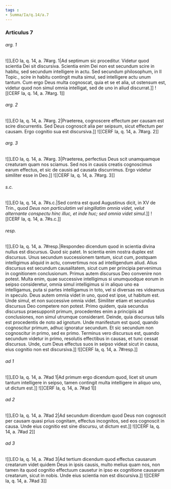 ```yaml
---
tags : 
- Summa/Ia/q.14/a.7
---
```


### Articulus 7

###### arg. 1
![[LEO Ia, q. 14, a. 7#arg. 1|Ad septimum sic proceditur. Videtur quod scientia Dei sit discursiva. Scientia enim Dei non est secundum scire in habitu, sed secundum intelligere in actu. Sed secundum philosophum, in II Topic., scire in habitu contingit multa simul, sed intelligere actu unum tantum. Cum ergo Deus multa cognoscat, quia et se et alia, ut ostensum est, videtur quod non simul omnia intelligat, sed de uno in aliud discurrat.]]
![[CERF Ia, q. 14, a. 7#arg. 1]]

###### arg. 2
![[LEO Ia, q. 14, a. 7#arg. 2|Praeterea, cognoscere effectum per causam est scire discurrentis. Sed Deus cognoscit alia per seipsum, sicut effectum per causam. Ergo cognitio sua est discursiva.]]
![[CERF Ia, q. 14, a. 7#arg. 2]]

###### arg. 3
![[LEO Ia, q. 14, a. 7#arg. 3|Praeterea, perfectius Deus scit unamquamque creaturam quam nos sciamus. Sed nos in causis creatis cognoscimus earum effectus, et sic de causis ad causata discurrimus. Ergo videtur similiter esse in Deo.]]
![[CERF Ia, q. 14, a. 7#arg. 3]]

###### s.c.
![[LEO Ia, q. 14, a. 7#s.c.|Sed contra est quod Augustinus dicit, in XV de Trin., quod *Deus non particulatim vel singillatim omnia videt, velut alternante conspectu hinc illuc, et inde huc; sed omnia videt simul*.]]
![[CERF Ia, q. 14, a. 7#s.c.]]

###### resp.
![[LEO Ia, q. 14, a. 7#resp.|Respondeo dicendum quod in scientia divina nullus est discursus. Quod sic patet. In scientia enim nostra duplex est discursus. Unus secundum successionem tantum, sicut cum, postquam intelligimus aliquid in actu, convertimus nos ad intelligendum aliud. Alius discursus est secundum causalitatem, sicut cum per principia pervenimus in cognitionem conclusionum. Primus autem discursus Deo convenire non potest. Multa enim, quae successive intelligimus si unumquodque eorum in seipso consideretur, omnia simul intelligimus si in aliquo uno ea intelligamus, puta si partes intelligamus in toto, vel si diversas res videamus in speculo. Deus autem omnia videt in uno, quod est ipse, ut habitum est. Unde simul, et non successive omnia videt. Similiter etiam et secundus discursus Deo competere non potest. Primo quidem, quia secundus discursus praesupponit primum, procedentes enim a principiis ad conclusiones, non simul utrumque considerant. Deinde, quia discursus talis est procedentis de noto ad ignotum. Unde manifestum est quod, quando cognoscitur primum, adhuc ignoratur secundum. Et sic secundum non cognoscitur in primo, sed ex primo. Terminus vero discursus est, quando secundum videtur in primo, resolutis effectibus in causas, et tunc cessat discursus. Unde, cum Deus effectus suos in seipso videat sicut in causa, eius cognitio non est discursiva.]]
![[CERF Ia, q. 14, a. 7#resp.]]

###### ad 1
![[LEO Ia, q. 14, a. 7#ad 1|Ad primum ergo dicendum quod, licet sit unum tantum intelligere in seipso, tamen contingit multa intelligere in aliquo uno, ut dictum est.]]
![[CERF Ia, q. 14, a. 7#ad 1]]

###### ad 2
![[LEO Ia, q. 14, a. 7#ad 2|Ad secundum dicendum quod Deus non cognoscit per causam quasi prius cognitam, effectus incognitos, sed eos cognoscit in causa. Unde eius cognitio est sine discursu, ut dictum est.]]
![[CERF Ia, q. 14, a. 7#ad 2]]

###### ad 3
![[LEO Ia, q. 14, a. 7#ad 3|Ad tertium dicendum quod effectus causarum creatarum videt quidem Deus in ipsis causis, multo melius quam nos, non tamen ita quod cognitio effectuum causetur in ipso ex cognitione causarum creatarum, sicut in nobis. Unde eius scientia non est discursiva.]]
![[CERF Ia, q. 14, a. 7#ad 3]]

